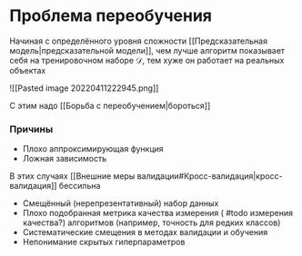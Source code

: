 # Проблема переобучения

Начиная c определённого уровня сложности [[Предсказательная модель|предсказательной модели]], чем лучше алгоритм показывает себя на тренировочном наборе $\mathcal{D}$, тем хуже он работает на реальных объектах 

![[Pasted image 20220411222945.png]]

С этим надо [[Борьба с переобучением|бороться]]

### Причины
* Плохо аппроксимирующая функция
* Ложная зависимость

В этих случаях [[Внешние меры валидации#Кросс-валидация|кросс-валидация]] бессильна
* Смещённый (нерепрезентативный) набор данных
* Плохо подобранная метрика качества измерения ( #todo измерения качества?) алгоритмов (например, точность для редких классов)
* Систематические смещения в методах валидации и обучения
* Непонимание скрытых гиперпараметров

